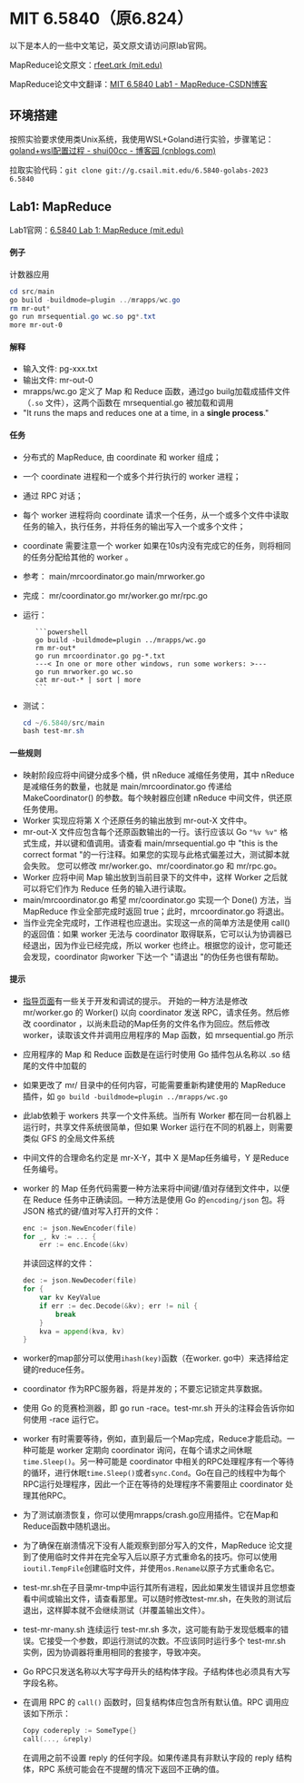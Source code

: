 # MIT 6.5840（原6.824）

以下是本人的一些中文笔记，英文原文请访问原lab官网。

MapReduce论文原文：[rfeet.qrk (mit.edu)](https://pdos.csail.mit.edu/6.824/papers/mapreduce.pdf)

MapReduce论文中文翻译：[MIT 6.5840 Lab1 - MapReduce-CSDN博客](https://blog.csdn.net/weixin_51322383/article/details/132068745)

## 环境搭建

按照实验要求使用类Unix系统，我使用WSL+Goland进行实验，步骤笔记：[goland+wsl配置过程 - shui00cc - 博客园 (cnblogs.com)](https://www.cnblogs.com/shui00cc/p/17960072)

拉取实验代码：`git clone git://g.csail.mit.edu/6.5840-golabs-2023 6.5840`

## Lab1: MapReduce

Lab1官网：[6.5840 Lab 1: MapReduce (mit.edu)](https://pdos.csail.mit.edu/6.824/labs/lab-mr.html)

#### 例子

计数器应用

```powershell
cd src/main
go build -buildmode=plugin ../mrapps/wc.go
rm mr-out*
go run mrsequential.go wc.so pg*.txt
more mr-out-0
```

#### 解释

- 输入文件: pg-xxx.txt
- 输出文件: mr-out-0
- mrapps/wc.go 定义了 Map 和 Reduce 函数，通过go builg加载成插件文件（`.so` 文件），这两个函数在 mrsequential.go 被加载和调用   
- "It runs the maps and reduces one at a time, in a **single process**."

#### 任务

- 分布式的 MapReduce, 由 coordinate 和 worker 组成；
- 一个 coordinate 进程和一个或多个并行执行的 worker 进程；
- 通过 RPC 对话；
- 每个 worker 进程将向 coordinate 请求一个任务，从一个或多个文件中读取任务的输入，执行任务，并将任务的输出写入一个或多个文件；
- coordinate 需要注意一个 worker 如果在10s内没有完成它的任务，则将相同的任务分配给其他的 worker 。    

- 参考： main/mrcoordinator.go main/mrworker.go

- 完成： mr/coordinator.go mr/worker.go mr/rpc.go

- 运行：

         ```powershell
         go build -buildmode=plugin ../mrapps/wc.go
         rm mr-out*
         go run mrcoordinator.go pg-*.txt
         ---< In one or more other windows, run some workers: >---
         go run mrworker.go wc.so
         cat mr-out-* | sort | more
         ```

- 测试：

  ```powershell
  cd ~/6.5840/src/main
  bash test-mr.sh
  ```

#### 一些规则

- 映射阶段应将中间键分成多个桶，供 nReduce 减缩任务使用，其中 nReduce 是减缩任务的数量，也就是 main/mrcoordinator.go 传递给 MakeCoordinator() 的参数。每个映射器应创建 nReduce 中间文件，供还原任务使用。
- Worker 实现应将第 X 个还原任务的输出放到 mr-out-X 文件中。
- mr-out-X 文件应包含每个还原函数输出的一行。该行应该以 Go `"%v %v"` 格式生成，并以键和值调用。请查看 main/mrsequential.go 中 "this is the correct format "的一行注释。如果您的实现与此格式偏差过大，测试脚本就会失败。
  您可以修改 mr/worker.go、mr/coordinator.go 和 mr/rpc.go。
- Worker 应将中间 Map 输出放到当前目录下的文件中，这样 Worker 之后就可以将它们作为 Reduce 任务的输入进行读取。
- main/mrcoordinator.go 希望 mr/coordinator.go 实现一个 Done() 方法，当 MapReduce 作业全部完成时返回 true；此时，mrcoordinator.go 将退出。
- 当作业完全完成时，工作进程也应退出。实现这一点的简单方法是使用 call() 的返回值：如果 worker 无法与 coordinator 取得联系，它可以认为协调器已经退出，因为作业已经完成，所以 worker 也终止。根据您的设计，您可能还会发现，coordinator 向worker 下达一个 "请退出 "的伪任务也很有帮助。

####  提示

- [指导页面](https://pdos.csail.mit.edu/6.824/labs/guidance.html)有一些关于开发和调试的提示。
  开始的一种方法是修改 mr/worker.go 的 Worker() 以向 coordinator 发送 RPC，请求任务。然后修改 coordinator ，以尚未启动的Map任务的文件名作为回应。然后修改 worker，读取该文件并调用应用程序的 Map 函数，如 mrsequential.go 所示

- 应用程序的 Map 和 Reduce 函数是在运行时使用 Go 插件包从名称以 .so 结尾的文件中加载的

- 如果更改了 mr/ 目录中的任何内容，可能需要重新构建使用的 MapReduce 插件，如 `go build -buildmode=plugin ../mrapps/wc.go`

- 此lab依赖于 workers 共享一个文件系统。当所有 Worker 都在同一台机器上运行时，共享文件系统很简单，但如果 Worker 运行在不同的机器上，则需要类似 GFS 的全局文件系统

- 中间文件的合理命名约定是 mr-X-Y，其中 X 是Map任务编号，Y 是Reduce任务编号。

- worker 的 Map 任务代码需要一种方法来将中间键/值对存储到文件中，以便在 Reduce 任务中正确读回。一种方法是使用 Go 的`encoding/json` 包。将 JSON 格式的键/值对写入打开的文件：

  ```go
  enc := json.NewEncoder(file)
  for _, kv := ... {
      err := enc.Encode(&kv)
  ```

  并读回这样的文件：

  ```go
  dec := json.NewDecoder(file)
  for {
      var kv KeyValue
      if err := dec.Decode(&kv); err != nil {
          break
      }
      kva = append(kva, kv)
  }
  ```

- worker的map部分可以使用`ihash(key)`函数（在worker. go中）来选择给定键的reduce任务。

- coordinator 作为RPC服务器，将是并发的；不要忘记锁定共享数据。

- 使用 Go 的竞赛检测器，即 go run -race。test-mr.sh 开头的注释会告诉你如何使用 -race 运行它。

- worker 有时需要等待，例如，直到最后一个Map完成，Reduce才能启动。一种可能是 worker 定期向 coordinator 询问，在每个请求之间休眠`time.Sleep()`。另一种可能是 coordinator 中相关的RPC处理程序有一个等待的循环，进行休眠`time.Sleep()`或者`sync.Cond`。Go在自己的线程中为每个RPC运行处理程序，因此一个正在等待的处理程序不需要阻止 coordinator 处理其他RPC。

- 为了测试崩溃恢复，你可以使用mrapps/crash.go应用插件。它在Map和Reduce函数中随机退出。

- 为了确保在崩溃情况下没有人能观察到部分写入的文件，MapReduce 论文提到了使用临时文件并在完全写入后以原子方式重命名的技巧。你可以使用`ioutil.TempFile`创建临时文件，并使用`os.Rename`以原子方式重命名它。

- test-mr.sh在子目录mr-tmp中运行其所有进程，因此如果发生错误并且您想查看中间或输出文件，请查看那里。可以随时修改test-mr.sh，在失败的测试后退出，这样脚本就不会继续测试（并覆盖输出文件）。

- test-mr-many.sh 连续运行 test-mr.sh 多次，这可能有助于发现低概率的错误。它接受一个参数，即运行测试的次数。不应该同时运行多个 test-mr.sh 实例，因为协调器将重用相同的套接字，导致冲突。

- Go RPC只发送名称以大写字母开头的结构体字段。子结构体也必须具有大写字段名称。

- 在调用 RPC 的 `call()` 函数时，回复结构体应包含所有默认值。RPC 调用应该如下所示：

  ```go
  Copy codereply := SomeType{}
  call(..., &reply)
  ```

  在调用之前不设置 reply 的任何字段。如果传递具有非默认字段的 reply 结构体，RPC 系统可能会在不提醒的情况下返回不正确的值。

